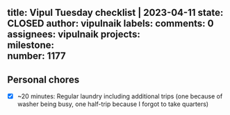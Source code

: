 title:	Vipul Tuesday checklist | 2023-04-11
state:	CLOSED
author:	vipulnaik
labels:	
comments:	0
assignees:	vipulnaik
projects:	
milestone:	
number:	1177
--
## Personal chores

- [x] ~20 minutes: Regular laundry including additional trips (one because of washer being busy, one half-trip because I forgot to take quarters)
